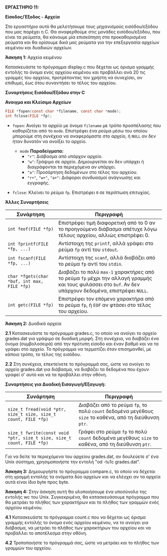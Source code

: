 **ΕΡΓΑΣΤΗΡΙΟ 11:**

**Είσοδος/Έξοδος - Αρχεία**

Στο εργαστήριο αυτό θα μελετήσουμε τους μηχανισμούς εισόδου/εξόδου που
μας παρέχει η C. Θα αναφερθούμε στις μονάδες εισόδου/εξόδου, που είναι
τα ρεύματα, θα κάνουμε μία επισκόπηση στα προκαθορισμένα ρεύματα και θα
ορίσουμε δικά μας ρεύματα για την επεξεργασία αρχείων κειμένου και
δυαδικών αρχείων.

**Άσκηση 1:** Αρχεία κειμένου

Κατασκευάστε το πρόγραμμα display.c που δέχεται ως όρισμα γραμμής
εντολής το όνομα ενός αρχείου κειμένου και προβάλλει ανά 20 τις γραμμές
του αρχείου, προτρέποντας τον χρήστη να συνεχίσει, αν επιθυμεί, έως ότου
συναντήσει το τέλος του αρχείου.

**Συναρτήσεις Εισόδου/Εξόδου στην C**

**Ανοιγμα και Κλείσιμο Αρχείων**
```c
FILE *fopen(const char *filename, const char *mode);
int fclose(FILE *fp);
```

- `fopen`: Ανοίγει το αρχείο με όνομα `filename` με τρόπο προσπέλασης που καθορίζεται από το `mode`. Επιστρέφει ένα ρεύμα μέσω του οποίου μπορούμε στη συνέχεια να αναφερόμαστε στο αρχείο, ή `NULL` αν δεν ήταν δυνατόν να ανοίξει το αρχείο.

    - `mode` **Παραδείγματα:** 
        - `"r"`: Διάβασμα από υπάρχον αρχείο.
        - `"w"`: Γράψιμο σε αρχείο. Δημιουργείται αν δεν υπάρχει ή διαγράφονται τα περιεχόμενα αν υπάρχει.
        - `"a"`: Προσάρτηση δεδομένων στο τέλος του αρχείου.
        - `"r+"`, `"w+"`, `"a+"`: Διάφοροι συνδυασμοί ανάγνωσης και εγγραφής.
- `fclose`: Κλείνει το ρεύμα `fp`. Επιστρέφει `0` σε περίπτωση επιτυχίας.

**Άλλες Συναρτήσεις**

| Συνάρτηση                     | Περιγραφή                                                                                                                                       |
|-------------------------------|--------------------------------------------------------------------------------------------------------------------------------------------------|
| `int feof(FILE *fp)`           | Επιστρέφει τιμή διαφορετική από το 0 αν το προηγούμενο διάβασμα απέτυχε λόγω τέλους αρχείου, αλλιώς επιστρέφει 0.                                |
| `int fprintf(FILE *fp, ...)`   | Αντίστοιχη της `printf`, αλλά γράφει στο ρεύμα `fp` αντί του `stdout`.                                                                           |
| `int fscanf(FILE *fp, ...)`    | Αντίστοιχη της `scanf`, αλλά διαβάζει από το ρεύμα `fp` αντί του `stdin`.                                                                        |
| `char *fgets(char *buf, int max, FILE *fp)` | Διαβάζει το πολύ `max-1` χαρακτήρες από το ρεύμα `fp` μέχρι την αλλαγή γραμμής και τους φυλάσσει στο `buf`. Αν δεν υπάρχουν δεδομένα, επιστρέφει `NULL`. |
| `int getc(FILE *fp)`           | Επιστρέφει τον επόμενο χαρακτήρα από το ρεύμα `fp`, ή `EOF` αν φτάσει στο τέλος του αρχείου.                                                     |




**Άσκηση 2:** Δυαδικά αρχεία

**2.1** Κατασκευάστε το πρόγραμμα grades.c, το οποίο να ανοίγει το
αρχείο grades.dat για γράψιμο σε δυαδική μορφή. Στη συνέχεια, να
διαβάζει ένα όνομα (συμβολοσειρά) από την πρότυπη είσοδο και έναν βαθμό
και να τα γράφει στο αρχείο. Το πρόγραμμα να τερματίζει όταν
επισημανθεί, με κάποιο τρόπο, το τέλος της εισόδου.

**2.2** Στη συνέχεια, επεκτείνετε το πρόγραμμά σας, ώστε να ανοίγει το
αρχείο grades.dat για διάβασμα, να διαβάζει τα δεδομένα που έχουν γραφεί
σ' αυτό και να τα προβάλλει στην οθόνη.

**Συναρτήσεις για Δυαδική Εισαγωγή/Εξαγωγή:**

| Συνάρτηση                     | Περιγραφή                                                                                                                                       |
|-------------------------------|--------------------------------------------------------------------------------------------------------------------------------------------------|
|`size_t fread(void *ptr, size_t size, size_t count, FILE *fp)`| Διαβάζει από το ρεύμα `fp`, το πολύ `count` δεδομένα μεγέθους `size` το καθένα, από τη διεύθυνση `ptr`.|
|`size_t fwrite(const void *ptr, size_t size, size_t count, FILE *fp)`| Γράφει στο ρεύμα `fp` το πολύ `count` δεδομένα μεγέθους `size` το καθένα, από τη διεύθυνση `ptr`.|


Για να δείτε τα περιεχόμενα του αρχείου grades.dat, αν δουλεύετε σ' ένα
Unix σύστημα, χρησιμοποιήστε την εντολή "od -tu1c grades.dat".

**Άσκηση 3:** Δημιουργήστε το πρόγραμμα compare.c, το οποίο να δέχεται
στη γραμμή εντολής τα ονόματα δύο αρχείων και να ελέγχει αν τα αρχεία
αυτά είναι ίδια byte προς byte.

**Άσκηση 4:** Στην άσκηση αυτή θα υλοποιήσουμε ένα υποσύνολο της εντολής
wc του Unix. Συγκεκριμένα, θα κατασκευάσουμε πρόγραμμα που θα μετράει το
πλήθος των χαρακτήρων και το πλήθος των γραμμών ενός αρχείου κειμένου.

**4.1** Κατασκευάστε το πρόγραμμα count.c που να δέχεται ως όρισμα
γραμμής εντολής το όνομα ενός αρχείου κειμένου, να το ανοίγει για
διάβασμα, να μετράει το πλήθος των χαρακτήρων του αρχείου και να
προβάλλει το αποτέλεσμα στην οθόνη.

**4.2** Τροποποιήστε το πρόγραμμά σας, ώστε να μετράει και το πλήθος των
γραμμών του αρχείου.
